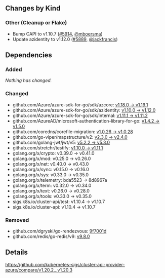 ## Changes by Kind

### Other (Cleanup or Flake)

- Bump CAPI to v1.10.7 ([#5914](https://github.com/kubernetes-sigs/cluster-api-provider-azure/pull/5914), [@mboersma](https://github.com/mboersma))
- Update azidentity to v1.12.0 ([#5889](https://github.com/kubernetes-sigs/cluster-api-provider-azure/pull/5889), [@jackfrancis](https://github.com/jackfrancis))

## Dependencies

### Added
_Nothing has changed._

### Changed
- github.com/Azure/azure-sdk-for-go/sdk/azcore: [v1.18.0 → v1.19.1](https://github.com/Azure/azure-sdk-for-go/compare/sdk/azcore/v1.18.0...sdk/azcore/v1.19.1)
- github.com/Azure/azure-sdk-for-go/sdk/azidentity: [v1.10.0 → v1.12.0](https://github.com/Azure/azure-sdk-for-go/compare/sdk/azidentity/v1.10.0...sdk/azidentity/v1.12.0)
- github.com/Azure/azure-sdk-for-go/sdk/internal: [v1.11.1 → v1.11.2](https://github.com/Azure/azure-sdk-for-go/compare/sdk/internal/v1.11.1...sdk/internal/v1.11.2)
- github.com/AzureAD/microsoft-authentication-library-for-go: [v1.4.2 → v1.5.0](https://github.com/AzureAD/microsoft-authentication-library-for-go/compare/v1.4.2...v1.5.0)
- github.com/coredns/corefile-migration: [v1.0.26 → v1.0.28](https://github.com/coredns/corefile-migration/compare/v1.0.26...v1.0.28)
- github.com/go-viper/mapstructure/v2: [v2.3.0 → v2.4.0](https://github.com/go-viper/mapstructure/compare/v2.3.0...v2.4.0)
- github.com/golang-jwt/jwt/v5: [v5.2.2 → v5.3.0](https://github.com/golang-jwt/jwt/compare/v5.2.2...v5.3.0)
- github.com/stretchr/testify: [v1.10.0 → v1.11.1](https://github.com/stretchr/testify/compare/v1.10.0...v1.11.1)
- golang.org/x/crypto: v0.39.0 → v0.41.0
- golang.org/x/mod: v0.25.0 → v0.26.0
- golang.org/x/net: v0.40.0 → v0.43.0
- golang.org/x/sync: v0.15.0 → v0.16.0
- golang.org/x/sys: v0.33.0 → v0.35.0
- golang.org/x/telemetry: bda5523 → 8d8967a
- golang.org/x/term: v0.32.0 → v0.34.0
- golang.org/x/text: v0.26.0 → v0.28.0
- golang.org/x/tools: v0.33.0 → v0.35.0
- sigs.k8s.io/cluster-api/test: v1.10.4 → v1.10.7
- sigs.k8s.io/cluster-api: v1.10.4 → v1.10.7

### Removed
- github.com/dgryski/go-rendezvous: [9f7001d](https://github.com/dgryski/go-rendezvous/tree/9f7001d)
- github.com/redis/go-redis/v9: [v9.8.0](https://github.com/redis/go-redis/tree/v9.8.0)

## Details
<!-- markdown-link-check-disable-next-line -->
https://github.com/kubernetes-sigs/cluster-api-provider-azure/compare/v1.20.2...v1.20.3
